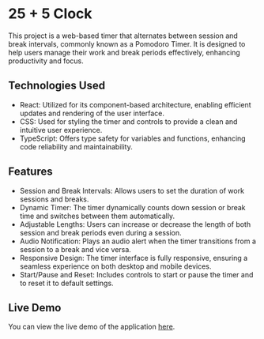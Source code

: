 # 25 + 5 Clock

This project is a web-based timer that alternates between session and break intervals, commonly known as a Pomodoro Timer. It is designed to help users manage their work and break periods effectively, enhancing productivity and focus.

## Technologies Used

- React: Utilized for its component-based architecture, enabling efficient updates and rendering of the user interface.
- CSS: Used for styling the timer and controls to provide a clean and intuitive user experience.
- TypeScript: Offers type safety for variables and functions, enhancing code reliability and maintainability.

## Features

- Session and Break Intervals: Allows users to set the duration of work sessions and breaks.
- Dynamic Timer: The timer dynamically counts down session or break time and switches between them automatically.
- Adjustable Lengths: Users can increase or decrease the length of both session and break periods even during a session.
- Audio Notification: Plays an audio alert when the timer transitions from a session to a break and vice versa.
- Responsive Design: The timer interface is fully responsive, ensuring a seamless experience on both desktop and mobile devices.
- Start/Pause and Reset: Includes controls to start or pause the timer and to reset it to default settings.

## Live Demo

You can view the live demo of the application [here](https://25plus5-clock-react.netlify.app/).